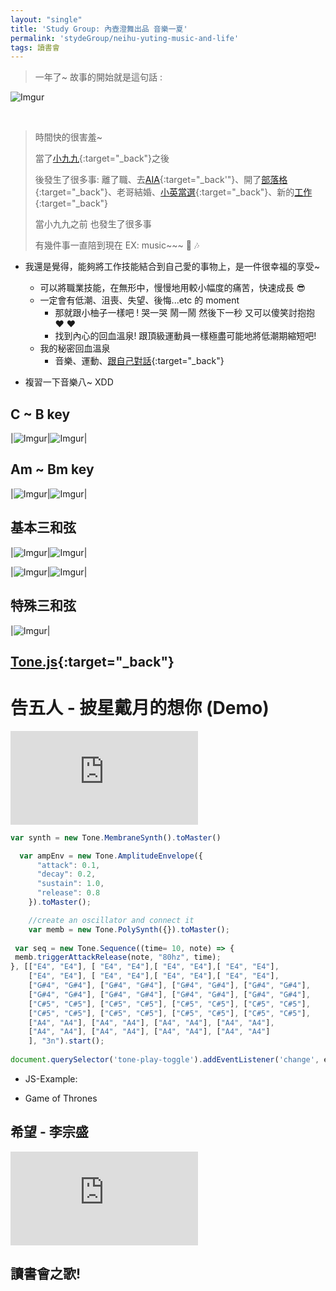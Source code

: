 ```yaml
---
layout: "single"
title: 'Study Group: 內壺澄舞出品 音樂一夏'
permalink: 'stydeGroup/neihu-yuting-music-and-life'
tags: 讀書會
---
```


> 一年了~ 故事的開始就是這句話 :

![Imgur](https://i.imgur.com/Bs00bzX.jpg)


&nbsp;
&nbsp;
&nbsp;
>
>
> 時間快的很害羞~ 
>
> 當了[小九九](https://yuting3656.github.io/yutingblog//diary/2019-06-27){:target="_back"}之後
> 
> 後發生了很多事: 離了職、去[AIA](https://yuting3656.github.io/yutingblog//aiacademy/so-it-is){:target="_back'"}、開了[部落格](https://yuting3656.github.io/yutingblog/about/){:target="_back"}、老哥結婚、[小英當選](https://yuting3656.github.io/yutingblog//diary/2020-01-14/data-science-taiwan-presidential-election){:target="_back"}、新的[工作](https://yuting3656.github.io/yutingblog/daily-programming/dz-one-month){:target="_back"}
>
> 當小九九之前 也發生了很多事
>
> 有幾件事一直陪到現在 EX: music~~~ :musical_note: :notes:
>

- 我還是覺得，能夠將工作技能結合到自己愛的事物上，是一件很幸福的享受~

   - 可以將職業技能，在無形中，慢慢地用較小幅度的痛苦，快速成長 :sunglasses:
   - 一定會有低潮、沮喪、失望、後悔...etc 的 moment
      - 那就跟小柚子一樣吧 ! 哭一哭 鬧一鬧 然後下一秒 又可以傻笑討抱抱 :heart: :heart:
      - 找到內心的回血溫泉! 跟頂級運動員一樣極盡可能地將低潮期縮短吧!
   - 我的秘密回血溫泉
      - 音樂、運動、[跟自己對話](https://yuting3656.github.io/yutingblog//diary/2019-10-03){:target="_back"}
 

- 複習一下音樂八~ XDD

## C ~ B key

|![Imgur](https://i.imgur.com/ImTjvVT.jpg)|![Imgur](https://i.imgur.com/u7egPIB.jpg)|

## Am ~ Bm key

|![Imgur](https://i.imgur.com/JY4CxZF.jpg)|![Imgur](https://i.imgur.com/GIMn1Nt.jpg)|

## 基本三和弦

|![Imgur](https://i.imgur.com/9bEtbPe.jpg)|![Imgur](https://i.imgur.com/kEHci9J.jpg)|

|![Imgur](https://i.imgur.com/7lFsDCM.jpg)|![Imgur](https://i.imgur.com/12BYUd4.jpg)|

## 特殊三和弦

|![Imgur](https://i.imgur.com/fuCvWbq.jpg)|

## [Tone.js](https://tonejs.github.io/){:target="_back"}

# 告五人 - 披星戴月的想你 (Demo)
<iframe  src="https://www.youtube.com/embed/LX-qN5V1eiE" frameborder="0" allow="accelerometer; autoplay; encrypted-media; gyroscope; picture-in-picture" allowfullscreen></iframe>



~~~js
var synth = new Tone.MembraneSynth().toMaster()

  var ampEnv = new Tone.AmplitudeEnvelope({
      "attack": 0.1,
      "decay": 0.2,
      "sustain": 1.0,
      "release": 0.8
    }).toMaster();

    //create an oscillator and connect it
    var memb = new Tone.PolySynth({}).toMaster();
    
 var seq = new Tone.Sequence((time= 10, note) => {
 memb.triggerAttackRelease(note, "80hz", time);
}, [["E4", "E4"], [ "E4", "E4"],[ "E4", "E4"],[ "E4", "E4"], 
    ["E4", "E4"], [ "E4", "E4"],[ "E4", "E4"],[ "E4", "E4"], 
    ["G#4", "G#4"], ["G#4", "G#4"], ["G#4", "G#4"], ["G#4", "G#4"],
    ["G#4", "G#4"], ["G#4", "G#4"], ["G#4", "G#4"], ["G#4", "G#4"],
    ["C#5", "C#5"], ["C#5", "C#5"], ["C#5", "C#5"], ["C#5", "C#5"],
    ["C#5", "C#5"], ["C#5", "C#5"], ["C#5", "C#5"], ["C#5", "C#5"],
    ["A4", "A4"], ["A4", "A4"], ["A4", "A4"], ["A4", "A4"],
    ["A4", "A4"], ["A4", "A4"], ["A4", "A4"], ["A4", "A4"]
    ], "3n").start();
    
document.querySelector('tone-play-toggle').addEventListener('change', e => Tone.Transport.toggle())
~~~

- JS-Example:

<script async src="//jsfiddle.net/yuting23656/gkzvrf8d/1/embed/"></script>


- Game of Thrones


<script async src="//jsfiddle.net/yuting23656/n2yjasL3/1/embed/"></script>


## 希望 - 李宗盛

<iframe src="https://www.youtube.com/embed/OKO2UVZUlzo" frameborder="0" allow="accelerometer; autoplay; encrypted-media; gyroscope; picture-in-picture" allowfullscreen></iframe>



## 讀書會之歌!

<script async src="//jsfiddle.net/yuting23656/ncvkp3oL/58/embed/"></script>